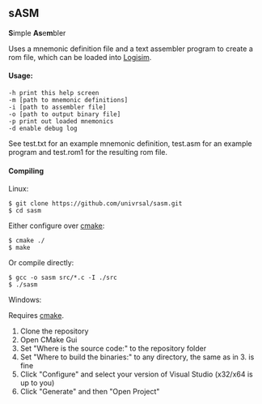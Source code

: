 ## sASM
**S**imple **As**e**m**bler

Uses a mnemonic definition file and a text assembler program to create a rom file,
which can be loaded into [Logisim](https://github.com/LogisimIt/Logisim).

#### Usage:
```
-h print this help screen
-m [path to mnemonic definitions]
-i [path to assembler file]
-o [path to output binary file]
-p print out loaded mnemonics
-d enable debug log
```
See test.txt for an example mnemonic definition, test.asm for an example program and test.rom1 for the resulting rom file.

#### Compiling
Linux:
```
$ git clone https://github.com/univrsal/sasm.git
$ cd sasm
```
Either configure over [cmake](https://cmake.org):
```
$ cmake ./
$ make
```
Or compile directly:
```
$ gcc -o sasm src/*.c -I ./src
$ ./sasm
```

Windows:

Requires [cmake](https://cmake.org).
1. Clone the repository
2. Open CMake Gui
3. Set "Where is the source code:" to the repository folder
4. Set "Where to build the binaries:" to any directory, the same as in 3. is fine
5. Click "Configure" and select your version of Visual Studio (x32/x64 is up to you)
6. Click "Generate" and then "Open Project"

